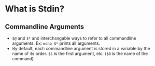 # What is Stdin?


## Commandline Arguments
- `$@` and `$*` and interchangable ways to refer to all commandline arguments. Ex: `echo $*` prints all arguments.
- By default, each commandline argument is stored in a variable by the name of its order. `$1` is the first argument, etc. (`$0` is the name of the command)
